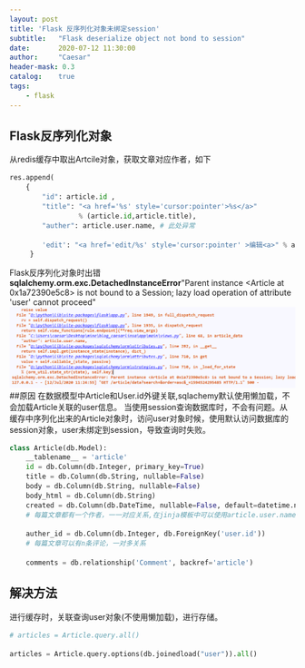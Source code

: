 ```yaml
---
layout: post
title: 'Flask 反序列化对象未绑定session'
subtitle:   "Flask deserialize object not bond to session"
date:       2020-07-12 11:30:00
author:     "Caesar"
header-mask: 0.3
catalog:    true
tags:
    - flask
---
```

## Flask反序列化对象
从redis缓存中取出Artcile对象，获取文章对应作者，如下
```python
res.append(
    {
        "id": article.id ,
        "title": "<a href='%s' style='cursor:pointer'>%s</a>"
                 % (article.id,article.title),
        "auther": article.user.name, # 此处异常
        
        'edit': "<a href='edit/%s' style='cursor:pointer' >编辑<a>" % article.id
     }
```
Flask反序列化对象时出错**sqlalchemy.orm.exc.DetachedInstanceError**"Parent instance <Article at 0x1a72390e5c8> is not bound to a Session; lazy load operation of attribute 'user' cannot proceed"
![not_bond_error](/img/flask_serialize_not_bond_to_session/flask_serialize_not_bond_to_session_error.png)
##原因
在数据模型中Article和User.id外键关联,sqlachemy默认使用懒加载，不会加载Article关联的user信息。
当使用session查询数据库时，不会有问题。从缓存中序列化出来的Article对象时，访问user对象时候，使用默认访问数据库的session对象，user未绑定到session，导致查询时失败。
```python
class Article(db.Model):
    __tablename__ = 'article'
    id = db.Column(db.Integer, primary_key=True)
    title = db.Column(db.String, nullable=False)
    body = db.Column(db.String, nullable=False)
    body_html = db.Column(db.String)
    created = db.Column(db.DateTime, nullable=False, default=datetime.now)
    # 每篇文章都有一个作者，一一对应关系,在jinja模板中可以使用article.user.name获取用户名
    
    auther_id = db.Column(db.Integer, db.ForeignKey('user.id'))
    # 每篇文章可以有n条评论，一对多关系
    
    comments = db.relationship('Comment', backref='article')
```
## 解决方法
进行缓存时，关联查询user对象(不使用懒加载)，进行存储。
```python
# articles = Article.query.all()

articles = Article.query.options(db.joinedload("user")).all()
```

